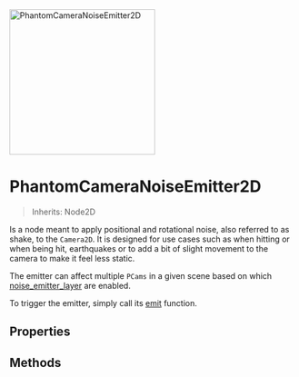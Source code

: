 <img alt="PhantomCameraNoiseEmitter2D" src="/assets/icons/phantom-camera-noise-emitter-2d.svg" height="256" width="256"/>

# PhantomCameraNoiseEmitter2D
> Inherits: Node2D

Is a node meant to apply positional and rotational noise, also referred to as shake, to the `Camera2D`. It is designed for use cases such as when hitting or when being hit, earthquakes or to add a bit of slight movement to the camera to make it feel less static.

The emitter can affect multiple `PCams` in a given scene based on which [noise_emitter_layer](#noise_emitter_layer) are enabled.

To trigger the emitter, simply call its [emit](#emit) function.

## Properties
<Property propertyName="noise" propertyType="PhantomCameraNoise2D" propertyDefault="null">
<template v-slot:propertyDescription>

The [PhantomCameraNoise2D](/resource-types/phantom-camera-noise-2d) resource that defines the noise pattern for this emitter.
</template>
<template v-slot:setMethod>

`void` set_noise (`PhantomCameraNoise2D` value)

</template>
<template v-slot:setExample>

::: details Example
```gdscript
pcam_emitter.set_noise(noise_resource)
```
:::

</template>
<template v-slot:getMethod>

`PhantomCameraNoise2D` get_noise()

</template>
<template v-slot:getExample>

::: details Example
```gdscript
pcam_emitter.get_noise()
```
:::

</template>
</Property>




<Property propertyName="preview" propertyType="bool" propertyDefault="false">
<template v-slot:propertyDescription>

If true, previews the noise in the editor - can be seen in the viewfinder.

</template>
</Property>




<Property propertyName="continous" propertyType="bool" propertyDefault="false">
<template v-slot:propertyDescription>

If true, repeats the noise indefinitely once started. Otherwise, it will only be triggered once.
</template>
<template v-slot:setMethod>

`void` set_continuous (`bool` value)

</template>
<template v-slot:setExample>

::: details Example
```gdscript
pcam_emitter.set_continuous(true)
```
:::

</template>
<template v-slot:getMethod>

`bool` get_continuous()

</template>
<template v-slot:getExample>

::: details Example
```gdscript
pcam_emitter.get_continuous()
```
:::

</template>
</Property>




<Property propertyName="growth_time" propertyType="float" propertyDefault="0">
<template v-slot:propertyDescription>

Determines how long the noise should take to reach full intensity once started.

The value is set in **seconds**.

</template>
<template v-slot:setMethod>

`void` set_growth_time (`float` value)

</template>
<template v-slot:setExample>

::: details Example
```gdscript
pcam_emitter.set_growth_time(0.1)
```
:::

</template>
<template v-slot:getMethod>

`float` get_growth_time()

</template>
<template v-slot:getExample>

::: details Example
```gdscript
pcam_emitter.get_growth_time()
```
:::

</template>
</Property>




<Property propertyName="duration" propertyType="float" propertyDefault="1">
<template v-slot:propertyDescription>

Sets the duration for the camera noise if [continuous](#continous) is set to **false**.

The value is set in **seconds**.

</template>
<template v-slot:setMethod>

`void` set_duration (`float` value)

</template>
<template v-slot:setExample>

::: details Example
```gdscript
pcam.set_duration(0.42)
```
:::

</template>
<template v-slot:getMethod>

`float` get_duration()

</template>
<template v-slot:getExample>

::: details Example
```gdscript
pcam_emitter.get_duration()
```
:::

</template>
</Property>




<Property propertyName="decay_time" propertyType="float" propertyDefault="0">
<template v-slot:propertyDescription>

Determines how long the noise should take to come to a full stop.

The value is set in **seconds**.

</template>
<template v-slot:setMethod>

`void` set_decay_time (`float` value)

</template>
<template v-slot:setExample>

::: details Example
```gdscript
pcam_emitter.set_decay_time(0.1)
```
:::

</template>
<template v-slot:getMethod>

`float` get_decay_time()

</template>
<template v-slot:getExample>

::: details Example
```gdscript
pcam_emitter.get_decay_time()
```
:::

</template>
</Property>




<Property propertyName="noise_emitter_layer" propertyType="int" propertyDefault="1">
<template v-slot:propertyDescription>

Enabled layers will affect [PhantomCamera2D](/core-nodes/phantom-camera-2d#noise_emitter_layer) nodes with at least one corresponding layer enabled.
Enabling multiple corresponding layers on the same `PhantomCamera2D` causes no additional effect.

</template>
<template v-slot:setMethod>

`void` set_decay_time (`float` value)

</template>
<template v-slot:setExample>

::: details Example
```gdscript
pcam_emitter.set_decay_time(0.1)
```
:::

</template>
<template v-slot:getMethod>

`float` get_decay_time()

</template>
<template v-slot:getExample>

::: details Example
```gdscript
pcam_emitter.get_decay_time()
```
:::

</template>
</Property>


## Methods

<Property propertyName="emit" propertyType="n/a" propertyDefault="n/a">
<template v-slot:propertyDescription>

Emits the noise from the emitter based on the applied [PhantomCameraNoise2D](/resource-types/phantom-camera-noise-2d) resource and various properties assigned.<br>
It will affect all active `PCam3Ds` with at least one matching [noise_emitter_layer](#noise_emitter_layer).

</template>

<template v-slot:setMethod>

`void` emit()

</template>
<template v-slot:setExample>

::: details Example
```gdscript
noise_emitter.emit()
```
:::

</template>
</Property>




<Property propertyName="is_emitting" propertyType="n/a" propertyDefault="n/a">
<template v-slot:propertyDescription>

Returns the state for the emitter. If true, the emitter is currently emitting.

</template>

<template v-slot:getMethod>

`bool` is_emitting()

</template>
<template v-slot:getExample>

::: details Example
```gdscript
noise_emitter.is_emitting()
```
:::

</template>
</Property>




<Property propertyName="stop" propertyType="n/a" propertyDefault="n/a">
<template v-slot:propertyDescription>

Stops the emitter from emitting noise.

</template>

<template v-slot:setMethod>

`void` stop()

</template>
<template v-slot:setExample>

::: details Example
```gdscript
noise_emitter.stop()
```
:::

</template>
</Property>




<Property propertyName="toggle" propertyType="n/a" propertyDefault="n/a">
<template v-slot:propertyDescription>

Toggles the emitter on and off.

</template>

<template v-slot:setMethod>

`void` toggle()

</template>
<template v-slot:setExample>

::: details Example
```gdscript
noise_emitter.toggle()
```
:::

</template>
</Property>